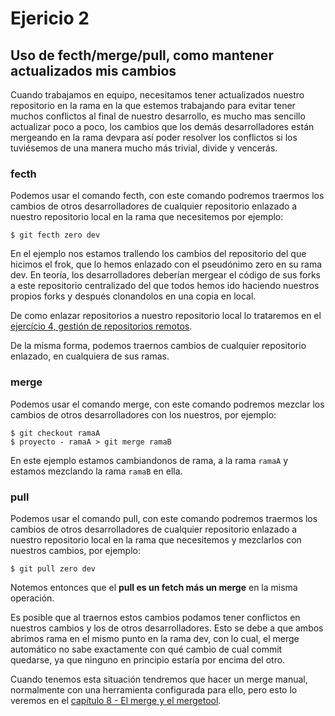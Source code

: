 # Ejericio 2

## Uso de fecth/merge/pull, como mantener actualizados mis cambios

Cuando trabajamos en equipo, necesitamos tener actualizados nuestro repositorio en la rama en la que estemos trabajando para evitar tener muchos conflictos al final de nuestro desarrollo, es mucho mas sencillo actualizar poco a poco, los cambios que los demás desarrolladores están mergeando en la rama devpara así poder resolver los conflictos si los tuviésemos de una manera mucho más trivial, divide y vencerás.

### fecth

Podemos usar el comando fecth, con este comando podremos traermos los cambios de otros desarrolladores de cualquier repositorio enlazado a nuestro repositorio local en la rama que necesitemos por ejemplo:

```
$ git fecth zero dev

```

En el ejemplo nos estamos trallendo los cambios del repositorio del que hicimos el frok, que lo hemos enlazado con el pseudónimo zero en su rama dev. En teoría, los desarrolladores deberían mergear el código de sus forks a este repositorio centralizado del que todos hemos ido haciendo nuestros propios forks y después clonandolos en una copia en local.

De como enlazar repositorios a nuestro repositorio local lo trataremos en el [ejercício 4, gestión de repositorios remotos](../cuatro/cuatro.md).

De la misma forma, podemos traernos cambios de cualquier repositorio enlazado, en cualquiera de sus ramas.

### merge

Podemos usar el comando merge, con este comando podremos mezclar los cambios de otros desarrolladores con los nuestros, por ejemplo:

```
$ git checkout ramaA
$ proyecto - ramaA > git merge ramaB

````

En este ejemplo estamos cambiandonos de rama, a la rama `ramaA` y estamos mezclando la rama `ramaB` en ella.

### pull

Podemos usar el comando pull, con este comando podremos traermos los cambios de otros desarrolladores de cualquier repositorio enlazado a nuestro repositorio local en la rama que necesitemos y mezclarlos con nuestros cambios, por ejemplo:

```
$ git pull zero dev

```
Notemos entonces que el **pull es un fetch más un merge** en la misma operación.
 
Es posible que al traernos estos cambios podamos tener conflictos en nuestros cambios y los de otros desarrolladores. Esto se debe a que ambos abrimos rama en el mismo punto en la rama dev, con lo cual, el merge automático no sabe exactamente con qué cambio de cual commit quedarse, ya que ninguno en principio estaría por encima del otro.

Cuando tenemos esta situación tendremos que hacer un merge manual, normalmente con una herramienta configurada para ello, pero esto lo veremos en el [capítulo 8 - El merge y el mergetool](../ocho/ocho.md).
    

